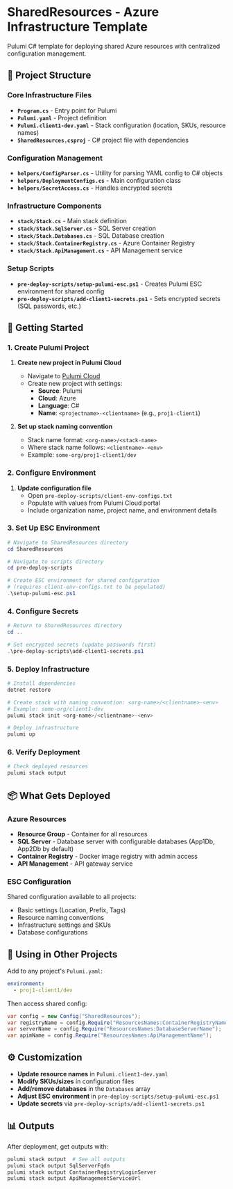 ﻿# SharedResources - Azure Infrastructure Template

Pulumi C# template for deploying shared Azure resources with centralized configuration management.

## 📁 Project Structure

### Core Infrastructure Files
- **`Program.cs`** - Entry point for Pulumi
- **`Pulumi.yaml`** - Project definition
- **`Pulumi.client1-dev.yaml`** - Stack configuration (location, SKUs, resource names)
- **`SharedResources.csproj`** - C# project file with dependencies

### Configuration Management
- **`helpers/ConfigParser.cs`** - Utility for parsing YAML config to C# objects
- **`helpers/DeploymentConfigs.cs`** - Main configuration class
- **`helpers/SecretAccess.cs`** - Handles encrypted secrets

### Infrastructure Components
- **`stack/Stack.cs`** - Main stack definition
- **`stack/Stack.SqlServer.cs`** - SQL Server creation
- **`stack/Stack.Databases.cs`** - SQL Database creation
- **`stack/Stack.ContainerRegistry.cs`** - Azure Container Registry
- **`stack/Stack.ApiManagement.cs`** - API Management service

### Setup Scripts
- **`pre-deploy-scripts/setup-pulumi-esc.ps1`** - Creates Pulumi ESC environment for shared config
- **`pre-deploy-scripts/add-client1-secrets.ps1`** - Sets encrypted secrets (SQL passwords, etc.)

## 🚀 Getting Started

### 1. Create Pulumi Project
1. **Create new project in Pulumi Cloud**
   - Navigate to [Pulumi Cloud](https://app.pulumi.com)
   - Create new project with settings:
     - **Source**: Pulumi
     - **Cloud**: Azure
     - **Language**: C#
     - **Name**: `<projectname>-<clientname>` (e.g., `proj1-client1`)

2. **Set up stack naming convention**
   - Stack name format: `<org-name>/<stack-name>`
   - Where stack name follows: `<clientname>-<env>`
   - Example: `some-org/proj1-client1/dev`

### 2. Configure Environment
1. **Update configuration file**
   - Open `pre-deploy-scripts/client-env-configs.txt`
   - Populate with values from Pulumi Cloud portal
   - Include organization name, project name, and environment details

### 3. Set Up ESC Environment
```powershell
# Navigate to SharedResources directory
cd SharedResources

# Navigate to scripts directory
cd pre-deploy-scripts

# Create ESC environment for shared configuration
# (requires client-env-configs.txt to be populated)
.\setup-pulumi-esc.ps1
```

### 4. Configure Secrets
```powershell
# Return to SharedResources directory
cd ..

# Set encrypted secrets (update passwords first)
.\pre-deploy-scripts\add-client1-secrets.ps1
```

### 5. Deploy Infrastructure
```powershell
# Install dependencies
dotnet restore

# Create stack with naming convention: <org-name>/<clientname>-<env>
# Example: some-org/client1-dev
pulumi stack init <org-name>/<clientname>-<env>

# Deploy infrastructure
pulumi up
```

### 6. Verify Deployment
```powershell
# Check deployed resources
pulumi stack output
```

## 📦 What Gets Deployed

### Azure Resources
- **Resource Group** - Container for all resources
- **SQL Server** - Database server with configurable databases (App1Db, App2Db by default)
- **Container Registry** - Docker image registry with admin access
- **API Management** - API gateway service

### ESC Configuration
Shared configuration available to all projects:
- Basic settings (Location, Prefix, Tags)
- Resource naming conventions
- Infrastructure settings and SKUs
- Database configurations

## 🔗 Using in Other Projects

Add to any project's `Pulumi.yaml`:
```yaml
environment:
  - proj1-client1/dev
```

Then access shared config:
```csharp
var config = new Config("SharedResources");
var registryName = config.Require("ResourcesNames:ContainerRegistryName");
var serverName = config.Require("ResourcesNames:DatabaseServerName");
var apimName = config.Require("ResourcesNames:ApiManagementName");
```

## ⚙️ Customization

- **Update resource names** in `Pulumi.client1-dev.yaml`
- **Modify SKUs/sizes** in configuration files
- **Add/remove databases** in the `Databases` array
- **Adjust ESC environment** in `pre-deploy-scripts/setup-pulumi-esc.ps1`
- **Update secrets** via `pre-deploy-scripts/add-client1-secrets.ps1`

## 📊 Outputs

After deployment, get outputs with:
```powershell
pulumi stack output  # See all outputs
pulumi stack output SqlServerFqdn
pulumi stack output ContainerRegistryLoginServer
pulumi stack output ApiManagementServiceUrl
```